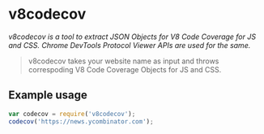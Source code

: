 # v8codecov

_v8codecov is a tool to extract JSON Objects for V8 Code Coverage for JS and CSS. Chrome DevTools Protocol Viewer APIs are used for the same._

> v8codecov takes your website name as input and throws correspoding V8 Code Coverage Objects for JS and CSS.

## Example usage
```javascript
var codecov = require('v8codecov');
codecov('https://news.ycombinator.com');
```